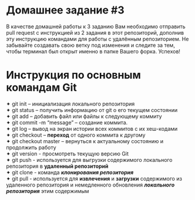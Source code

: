 # Домашнее задание #3

В качестве домашней работы к 3 заданию Вам необходимо отправить pull request с инструкцией из 2 задания в этот репозиторий, дополнив эту инструкцию командами для работы с удалённым репозиторием. Не забывайте создавать свою ветку под изменения и следите за тем, чтобы терминал был открыт именно в папке Вашего форка. Успехов!
# Инструкция по основным командам Git  
✦ git init – инициализация локального репозитория  
✦ git status – получить информацию от git о его текущем состоянии  
✦ git add – добавить файл или файлы к следующему коммиту  
✦ git commit -m “message” – создание коммита.  
✦ git log – вывод на экран истории всех коммитов с их хеш-кодами  
✦ git checkout – **переход** от одного коммита к другому  
✦ git checkout master – вернуться к актуальному состоянию и продолжить работу  
✦ git version - просмотреть текущую версию Git  
✦ git push - используется для выгрузки содержимого локального репозитория в **удаленный репозиторий**  
✦ git clone - команда ***клонирования репозитория***  
✦ git pull - используется для **извлечения** и **загрузки** содержимого из удаленного репозитория и немедленного обновления ***локального репозитория*** этим содержимым